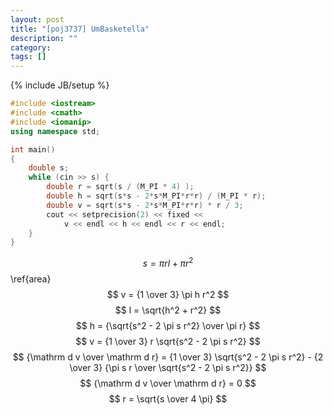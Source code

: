 ```yaml
---
layout: post
title: "[poj3737] UmBasketella"
description: ""
category: 
tags: []
---
```

{% include JB/setup %}

```cpp
#include <iostream>
#include <cmath>
#include <iomanip>
using namespace std;

int main()
{
	double s;
	while (cin >> s) {
		double r = sqrt(s / (M_PI * 4) );
		double h = sqrt(s*s - 2*s*M_PI*r*r) / (M_PI * r);
		double v = sqrt(s*s - 2*s*M_PI*r*r) * r / 3;
		cout << setprecision(2) << fixed <<
			v << endl << h << endl << r << endl;
	}
}
```


$$ s = \pi r l + \pi  r^2 \label{area} $$
 \ref{area}
$$ v = {1 \over 3} \pi h r^2 $$
$$ l = \sqrt{h^2 + r^2} $$
$$ h = {\sqrt{s^2 - 2 \pi s r^2} \over \pi r} $$
$$ v = {1 \over 3} r \sqrt{s^2 - 2 \pi s r^2} $$
$$ {\mathrm d v \over \mathrm d r}  = {1 \over 3} \sqrt{s^2 - 2 \pi s r^2} - {2 \over 3} {\pi s r \over \sqrt{s^2 - 2 \pi s r^2}} $$
$$ {\mathrm d v \over \mathrm d r}  = 0 $$
$$ r = \sqrt{s \over 4 \pi} $$

<!--
l, h, r
s = pi r l + pi * r^2; ...1
v = 1/3 * pi r^2 h  ...2

l = sqrt(h^2 + r^2)  ...3
3 -> 1
h = sqrt(s^2 - 2 s pi r^2)/(pi r) ...4
h -> 2
v = 1/3 * r * sqrt(s^2 - 2 pi s r^2)
v' = 
由 v' = 0
r = sqrt(s/(4 pi))
-->
